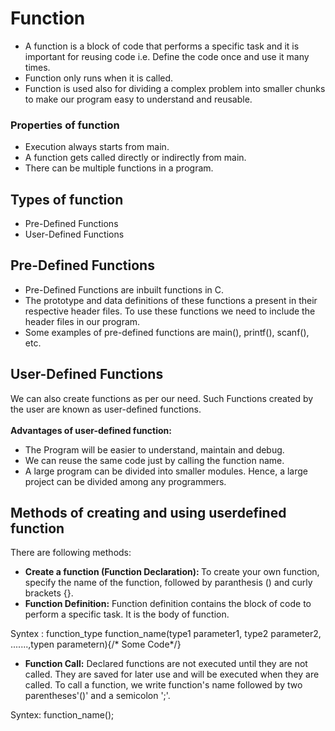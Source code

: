 # Function

- A function is a block of code that performs a specific task and it is important for reusing code i.e. Define the code once and use it many times.
- Function only runs when it is called.
- Function is used also for dividing a complex problem into smaller chunks to make our program easy to understand and reusable.

### Properties of function
- Execution always starts from main.
- A function gets called directly or indirectly from main.
- There can be multiple functions in a program.


## Types of function
- Pre-Defined Functions 
- User-Defined Functions

## Pre-Defined Functions
- Pre-Defined Functions are inbuilt functions in C.
- The prototype and data definitions of these functions a present in their respective header files. To use these functions we need to include the header files in our program.
- Some examples of pre-defined functions are main(), printf(), scanf(), etc.


## User-Defined Functions
We can also create functions as per our need. Such Functions created by the user are known as user-defined functions.<br><br>
<b>Advantages of user-defined function:</b><br>

- The Program will be easier to understand, maintain and debug.
- We can reuse the same code just by calling the function name.
- A large program can be divided into smaller modules. Hence, a large project can be divided among any programmers.

## Methods of creating and using userdefined function
There are following methods:

- <b>Create a function (Function Declaration): </b> To create your own function, specify the name of the function, followed by paranthesis () and curly brackets {}.
- <b>Function Definition:</b> Function definition contains the block of code to perform a specific task. It is the body of function. 


Syntex :  function_type function_name(type1 parameter1, type2 parameter2, .......,typen parametern){/* Some Code*/} 

- <b>Function Call:</b> Declared functions are not executed until they are not called. They are saved for later use and will be executed when they are called. To call a function, we write function's name followed by two parentheses'()' and a semicolon ';'.

Syntex: function_name();

